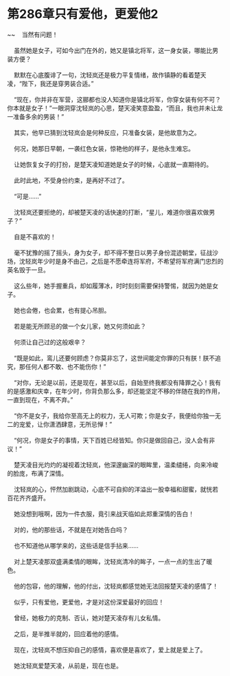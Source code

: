 # 第286章只有爱他，更爱他2
~~&nbsp;&nbsp;&nbsp;&nbsp;当然有问题！<br><br>&nbsp;&nbsp;&nbsp;&nbsp;虽然她是女子，可如今出门在外的，她又是镇北将军，这一身女装，哪能比男装方便？<br><br>&nbsp;&nbsp;&nbsp;&nbsp;默默在心底腹诽了一句，沈轻岚还是极力平复情绪，故作镇静的看着楚天凌，“陛下，我还是穿男装合适。”<br><br>&nbsp;&nbsp;&nbsp;&nbsp;“现在，你并非在军营，这郦都也没人知道你是镇北将军，你穿女装有何不可？你本就是女子！”一眼洞穿沈轻岚的心思，楚天凌笑意盈盈，“而且，我也并未让龙一准备多余的男装！”<br><br>&nbsp;&nbsp;&nbsp;&nbsp;其实，他早已猜到沈轻岚会是何种反应，只准备女装，是他故意为之。<br><br>&nbsp;&nbsp;&nbsp;&nbsp;何况，她那日早朝，一袭红色女装，惊艳他的样子，是他永生难忘。<br><br>&nbsp;&nbsp;&nbsp;&nbsp;让她恢复女子的打扮，是楚天凌知道她是女子的时候，心底就一直期待的。<br><br>&nbsp;&nbsp;&nbsp;&nbsp;此时此地，不受身份约束，是再好不过了。<br><br>&nbsp;&nbsp;&nbsp;&nbsp;“可是……”<br><br>&nbsp;&nbsp;&nbsp;&nbsp;沈轻岚还要拒绝的，却被楚天凌的话快速的打断，“星儿，难道你很喜欢做男子？”<br><br>&nbsp;&nbsp;&nbsp;&nbsp;自是不喜欢的！<br><br>&nbsp;&nbsp;&nbsp;&nbsp;毫不犹豫的摇了摇头，身为女子，却不得不整日以男子身份混迹朝堂，征战沙场，沈轻岚年少时是身不由己，之后是不愿牵连将军府，不希望将军府满门忠烈的英名毁于一旦。<br><br>&nbsp;&nbsp;&nbsp;&nbsp;这么些年，她手握重兵，却如履薄冰，时时刻刻需要保持警惕，就因为她是女子。<br><br>&nbsp;&nbsp;&nbsp;&nbsp;她也会倦，也会累，也有提心吊胆。<br><br>&nbsp;&nbsp;&nbsp;&nbsp;若是能无所顾忌的做一个女儿家，她又何须如此？<br><br>&nbsp;&nbsp;&nbsp;&nbsp;何须让自己过的这般艰辛？<br><br>&nbsp;&nbsp;&nbsp;&nbsp;“既是如此，鸾儿还要何顾虑？你莫非忘了，这世间能定你罪的只有朕！朕不追究，那任何人都不敢、也不能伤你！”<br><br>&nbsp;&nbsp;&nbsp;&nbsp;“对你，无论是以前，还是现在，甚至以后，自始至终我都没有降罪之心！我有的是感激和庆幸，在年少时，你背负那么多，却还能坚定不移的伴随在我的作用，一直到现在，不离不弃。”<br><br>&nbsp;&nbsp;&nbsp;&nbsp;“你不是女子，我给你至高无上的权力，无人可欺；你是女子，我便给你独一无二的宠爱，让你潇洒肆意，无所忌惮！”<br><br>&nbsp;&nbsp;&nbsp;&nbsp;“何况，你是女子的事情，天下百姓已经皆知。你只是做回自己，没人会有非议！”<br><br>&nbsp;&nbsp;&nbsp;&nbsp;楚天凌目光灼灼的凝视着沈轻岚，他深邃幽深的眼眸里，温柔缱绻，向来冷峻的脸庞，布满了深情。<br><br>&nbsp;&nbsp;&nbsp;&nbsp;沈轻岚的心，怦然加剧跳动，心底不可自抑的洋溢出一股幸福和甜蜜，就恍若百花齐齐盛开。<br><br>&nbsp;&nbsp;&nbsp;&nbsp;她没想到哦啊，因为一件衣服，竟引来战天临如此郑重深情的告白！<br><br>&nbsp;&nbsp;&nbsp;&nbsp;对的，他的那些话，不就是在对她告白吗？<br><br>&nbsp;&nbsp;&nbsp;&nbsp;也不知道他从哪学来的，这些话是信手拈来……<br><br>&nbsp;&nbsp;&nbsp;&nbsp;对上楚天凌那双盛满柔情的眼眸，沈轻岚清冷的眸子，一点一点的生出了暖色。<br><br>&nbsp;&nbsp;&nbsp;&nbsp;他的包容，他的理解，他的付出，沈轻岚都感觉她无法回报楚天凌的感情了！<br><br>&nbsp;&nbsp;&nbsp;&nbsp;似乎，只有爱他，更爱他，才是对这份深爱最好的回应！<br><br>&nbsp;&nbsp;&nbsp;&nbsp;曾经，她极力的克制、否认，她对楚天凌存有儿女私情。<br><br>&nbsp;&nbsp;&nbsp;&nbsp;之后，是半推半就的，回应着他的感情。<br><br>&nbsp;&nbsp;&nbsp;&nbsp;现在，沈轻岚不想压抑自己的感情，喜欢便是喜欢了，爱上就是爱上了。<br><br>&nbsp;&nbsp;&nbsp;&nbsp;她沈轻岚爱楚天凌，从前是，现在也是。<br><br>
                    

<script>_fwqdsqadxfw()</script>
<div><script>_dfwf1dw();</script></div>
<div><script>_dfwf1agdw();</script></div>
                